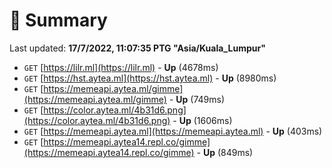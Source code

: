 # 📖 Summary
Last updated: **17/7/2022, 11:07:35 PTG "Asia/Kuala_Lumpur"**

- `GET` [https://lilr.ml](https://lilr.ml) - **Up** (4678ms)
- `GET` [https://hst.aytea.ml](https://hst.aytea.ml) - **Up** (8980ms)
- `GET` [https://memeapi.aytea.ml/gimme](https://memeapi.aytea.ml/gimme) - **Up** (749ms)
- `GET` [https://color.aytea.ml/4b31d6.png](https://color.aytea.ml/4b31d6.png) - **Up** (1606ms)
- `GET` [https://memeapi.aytea.ml](https://memeapi.aytea.ml) - **Up** (403ms)
- `GET` [https://memeapi.aytea14.repl.co/gimme](https://memeapi.aytea14.repl.co/gimme) - **Up** (849ms)
